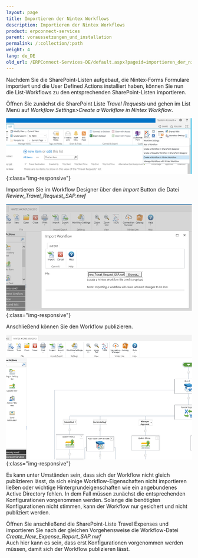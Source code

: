 ```yaml
---
layout: page
title: Importieren der Nintex Workflows
description: Importieren der Nintex Workflows
product: erpconnect-services
parent: voraussetzungen_und_installation
permalink: /:collection/:path
weight: 4
lang: de_DE
old_url: /ERPConnect-Services-DE/default.aspx?pageid=importieren_der_nintex_workflows
---
```


Nachdem Sie die SharePoint-Listen aufgebaut, die Nintex-Forms Formulare importiert und die User Defined Actions installiert haben, können Sie nun die List-Workflows zu den entsprechenden SharePoint-Listen importieren. 

Öffnen Sie zunächst die SharePoint Liste *Travel Requests* und gehen im List  Menü auf *Workflow Settings>Create a Workflow in Nintex Workflow*.

![ECS-Nintex-TravelScenarios22](/img/content/ECS-Nintex-TravelScenarios22.png){:class="img-responsive"}

Importieren Sie im Workflow Designer über den *Import* Button die Datei *Review_Travel_Request_SAP.nwf* 

![ECS-Nintex-TravelScenarios23](/img/content/ECS-Nintex-TravelScenarios23.png){:class="img-responsive"}

Anschließend können Sie den Workflow publizieren. 

![ECS-Nintex-TravelScenarios24](/img/content/ECS-Nintex-TravelScenarios24.png){:class="img-responsive"}

Es kann unter Umständen sein, dass sich der Workflow nicht gleich publizieren lässt, da sich einige Workflow-Eigenschaften nicht importieren ließen oder wichtige Hintergrundeigenschaften wie ein angebundenes Active Directory fehlen. In dem Fall müssen zunächst die entsprechenden Konfigurationen vorgenommen werden. Solange die benötigten Konfigurationen nicht stimmen, kann der Workflow nur gesichert und nicht publiziert werden.               

Öffnen Sie anschließend die SharePoint-Liste Travel Expenses und importieren Sie nach der gleichen Vorgehensweise die Workflow-Datei *Create_New_Expense_Report_SAP.nwf*<br>
Auch hier kann es sein, dass erst Konfigurationen vorgenommen werden müssen, damit sich der Workflow publizieren lässt. 